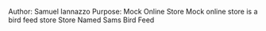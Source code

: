 Author: Samuel Iannazzo
Purpose: Mock Online Store
Mock online store is a bird feed store
Store Named Sams Bird Feed
